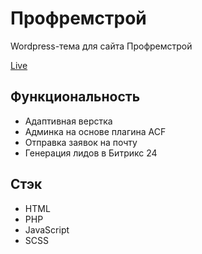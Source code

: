 # Профремстрой

Wordpress-тема для сайта Профремстрой

[Live](https://prof-rem-stroi.ru)

## Функциональность

- Адаптивная верстка
- Админка на основе плагина ACF
- Отправка заявок на почту
- Генерация лидов в Битрикс 24

## Стэк

- HTML
- PHP
- JavaScript
- SCSS
